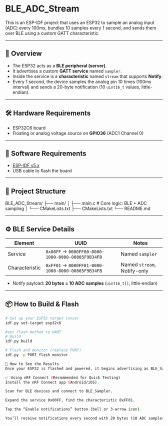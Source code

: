 # BLE_ADC_Stream

This is an ESP-IDF project that uses an ESP32 to sample an analog input (ADC) every 100ms, bundles 10 samples every 1 second, and sends them over BLE using a custom GATT characteristic.

---

## 📡 Overview

- The ESP32 acts as a **BLE peripheral (server)**.
- It advertises a custom **GATT service** named `sampler`.
- Inside the service is a **characteristic** named `stream` that supports **Notify**.
- Every 1 second, the device samples the analog pin 10 times (100ms interval) and sends a 20-byte notification (10 `uint16_t` values, little-endian).

---

## 🛠 Hardware Requirements

- ESP32C6 board 
- Floating or analog voltage source on **GPIO36** (ADC1 Channel 0)

---

## 🔧 Software Requirements

- [ESP-IDF v5.x](https://docs.espressif.com/projects/esp-idf/en/latest/esp32/get-started/)
- USB cable to flash the board

---

## 📁 Project Structure

BLE_ADC_Stream/
├── main/
│ ├── main.c # Core logic: BLE + ADC sampling
│ └── CMakeLists.txt
├── CMakeLists.txt
└── README.md


---

## ⚙️ BLE Service Details

| Element        | UUID                                 | Notes                        |
|----------------|----------------------------------------|------------------------------|
| Service        | `0x00FF` → `0000FF00-0000-1000-8000-00805F9B34FB` | Named `sampler` |
| Characteristic | `0xFF01` → `0000FF01-0000-1000-8000-00805F9B34FB` | Named `stream`, Notify-only |

- Notify payload: **20 bytes = 10 ADC samples** (`uint16_t[]`, little-endian)

---

## 📦 How to Build & Flash

```bash
# Set up your ESP32 target (once)
idf.py set-target esp32c6

#set flash method to UART
# Build
idf.py build

# Flash and monitor (replace PORT)
idf.py -p PORT flash monitor

📲 How to See the Results
Once your ESP32 is flashed and powered, it begins advertising as BLE_Sampler. You can view the streamed ADC values using a BLE-enabled mobile app. Since I could not make an APP via MIT app inventor due to an extension issue, the Firmware can be verified via nRF connect.

✅ Using nRF Connect (Recommended for Quick Testing)
Install the nRF Connect app (Android/iOS).

Scan for BLE devices and connect to BLE_Sampler.

Expand the service 0x00FF, find the characteristic 0xFF01.

Tap the “Enable notifications” button (bell or 3-arrow icon).

You’ll receive notifications every second with 20 bytes (10 ADC samples).